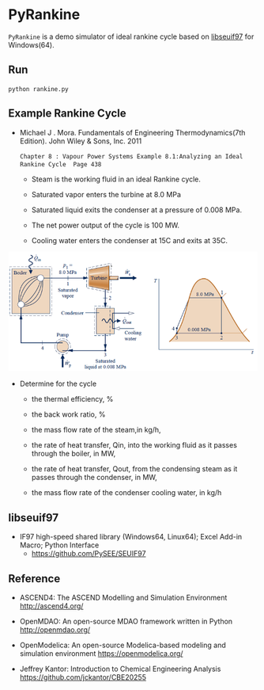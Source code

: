 # PyRankine

`PyRankine` is  a demo simulator of ideal rankine cycle based on [libseuif97](https://github.com/PySEE/SEUIF97) for Windows(64).

## Run

```
python rankine.py
```

## Example Rankine Cycle

* Michael J . Mora. Fundamentals of Engineering Thermodynamics(7th Edition). John Wiley & Sons, Inc. 2011

      Chapter 8 : Vapour Power Systems Example 8.1:Analyzing an Ideal Rankine Cycle  Page 438

   * Steam is the working fluid in an ideal Rankine cycle. 

   * Saturated vapor enters the turbine at 8.0 MPa 
   
   * Saturated liquid exits the condenser at a pressure of 0.008 MPa. 

   * The net power output of the cycle is 100 MW.

   * Cooling water enters the condenser at 15C and exits at 35C.

![rankine](./vps-fig81.png)

* Determine for the cycle

  * the thermal efficiency, %

  * the back work ratio,  %

  * the mass flow rate of the steam,in kg/h,

  * the rate of heat transfer, Qin, into the working fluid as it passes through the boiler, in MW,

  * the rate of heat transfer, Qout, from the condensing steam as it passes through the condenser, in MW,

  * the mass flow rate of the condenser cooling water, in kg/h

## libseuif97

* IF97 high-speed shared library (Windows64, Linux64); Excel Add-in Macro; Python Interface
  * https://github.com/PySEE/SEUIF97

## Reference

*	ASCEND4: The ASCEND Modelling and Simulation Environment  http://ascend4.org/ 

* OpenMDAO: An open-source MDAO framework written in Python  http://openmdao.org/

* OpenModelica: An open-source Modelica-based modeling and simulation environment https://openmodelica.org/

* Jeffrey Kantor: Introduction to Chemical Engineering Analysis https://github.com/jckantor/CBE20255




